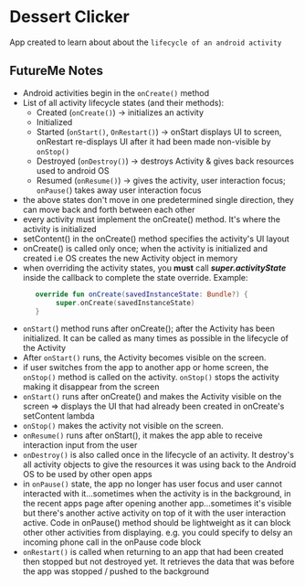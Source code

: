# Dessert Clicker

App created to learn about about the `lifecycle of an android activity`

## FutureMe Notes

- Android activities begin in the `onCreate()` method
- List of all activity lifecycle states (and their methods):
    - Created (`onCreate()`) -> initializes an activity
    - Initialized
    - Started (`onStart()`, `OnRestart()`) -> onStart displays UI to screen, onRestart re-displays UI after it had been made non-visible by `onStop()`
    - Destroyed (`onDestroy()`) -> destroys Activity & gives back resources used to android OS
    - Resumed (`onResume()`) -> gives the activity, user interaction focus; `onPause(`) takes away user interaction focus
- the above states don't move in one predetermined single direction, they can move back and forth between each other
- every activity must implement the onCreate() method. It's where the activity is initialized
- setContent() in the onCreate() method specifies the activity's UI layout
- onCreate() is called only once; when the activity is initialized and created i.e OS creates the new Activity object in memory
- when overriding the activity states, you **must** call ***super.activityState*** inside the callback to complete the state override. Example:
  ```kotlin
     override fun onCreate(savedInstanceState: Bundle?) {
          super.onCreate(savedInstanceState)
     }
  ```
- `onStart(`) method runs after onCreate(); after the Activity has been initialized. It can be called as many times as possible in the lifecycle of the Activity
- After `onStart()` runs, the Activity becomes visible on the screen.
- if user switches from the app to another app or home screen, the `onStop()` method is called on the activity. `onStop()` stops the activity making it disappear from the screen
- `onStart()` runs after onCreate() and makes the Activity visible on the screen => displays the UI that had already been created in onCreate's setContent lambda
- `onStop()` makes the activity not visible on the screen.
- `onResume()` runs after onStart(), it makes the app able to receive interaction input from the user
- `onDestroy()` is also called once in the lifecycle of an activity. It destroy's all activity objects to give the resources it was using back to the Android OS to be used by other open apps
- in `onPause()` state, the app no longer has user focus and user cannot interacted with it...sometimes when the activity is in the background, in the recent apps page after opening another app...sometimes it's visible but there's another active activity on top of it with the user interaction active. Code in onPause() method should be lightweight as it can block other other activities from displaying. e.g. you could specify to delsy an incoming phone call in the onPause code block
- `onRestart()` is called when returning to an app that had been created then stopped but not destroyed yet. It retrieves the data that was before the app was stopped / pushed to the background